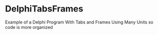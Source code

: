 # DelphiTabsFrames
 Example of a Delphi Program With Tabs and Frames Using Many Units so code is more organized
